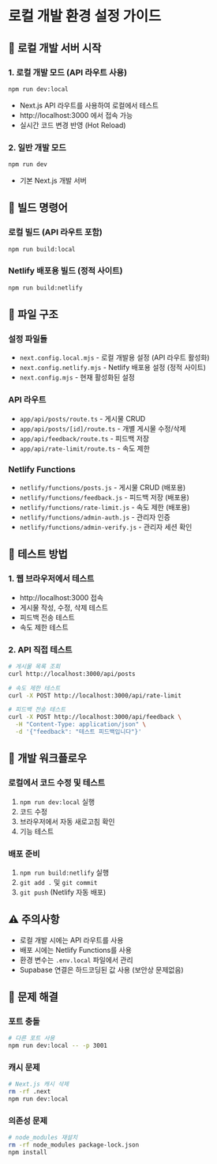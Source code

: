 # 로컬 개발 환경 설정 가이드

## 🚀 로컬 개발 서버 시작

### 1. 로컬 개발 모드 (API 라우트 사용)
```bash
npm run dev:local
```
- Next.js API 라우트를 사용하여 로컬에서 테스트
- http://localhost:3000 에서 접속 가능
- 실시간 코드 변경 반영 (Hot Reload)

### 2. 일반 개발 모드
```bash
npm run dev
```
- 기본 Next.js 개발 서버

## 🔧 빌드 명령어

### 로컬 빌드 (API 라우트 포함)
```bash
npm run build:local
```

### Netlify 배포용 빌드 (정적 사이트)
```bash
npm run build:netlify
```

## 📁 파일 구조

### 설정 파일들
- `next.config.local.mjs` - 로컬 개발용 설정 (API 라우트 활성화)
- `next.config.netlify.mjs` - Netlify 배포용 설정 (정적 사이트)
- `next.config.mjs` - 현재 활성화된 설정

### API 라우트
- `app/api/posts/route.ts` - 게시물 CRUD
- `app/api/posts/[id]/route.ts` - 개별 게시물 수정/삭제
- `app/api/feedback/route.ts` - 피드백 저장
- `app/api/rate-limit/route.ts` - 속도 제한

### Netlify Functions
- `netlify/functions/posts.js` - 게시물 CRUD (배포용)
- `netlify/functions/feedback.js` - 피드백 저장 (배포용)
- `netlify/functions/rate-limit.js` - 속도 제한 (배포용)
- `netlify/functions/admin-auth.js` - 관리자 인증
- `netlify/functions/admin-verify.js` - 관리자 세션 확인

## 🧪 테스트 방법

### 1. 웹 브라우저에서 테스트
- http://localhost:3000 접속
- 게시물 작성, 수정, 삭제 테스트
- 피드백 전송 테스트
- 속도 제한 테스트

### 2. API 직접 테스트
```bash
# 게시물 목록 조회
curl http://localhost:3000/api/posts

# 속도 제한 테스트
curl -X POST http://localhost:3000/api/rate-limit

# 피드백 전송 테스트
curl -X POST http://localhost:3000/api/feedback \
  -H "Content-Type: application/json" \
  -d '{"feedback": "테스트 피드백입니다"}'
```

## 🔄 개발 워크플로우

### 로컬에서 코드 수정 및 테스트
1. `npm run dev:local` 실행
2. 코드 수정
3. 브라우저에서 자동 새로고침 확인
4. 기능 테스트

### 배포 준비
1. `npm run build:netlify` 실행
2. `git add .` 및 `git commit`
3. `git push` (Netlify 자동 배포)

## ⚠️ 주의사항

- 로컬 개발 시에는 API 라우트를 사용
- 배포 시에는 Netlify Functions를 사용
- 환경 변수는 `.env.local` 파일에서 관리
- Supabase 연결은 하드코딩된 값 사용 (보안상 문제없음)

## 🐛 문제 해결

### 포트 충돌
```bash
# 다른 포트 사용
npm run dev:local -- -p 3001
```

### 캐시 문제
```bash
# Next.js 캐시 삭제
rm -rf .next
npm run dev:local
```

### 의존성 문제
```bash
# node_modules 재설치
rm -rf node_modules package-lock.json
npm install
```
